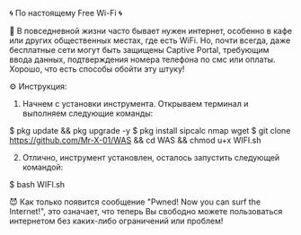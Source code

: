 🌀 По настоящему Free Wi-Fi 🌀

💢 В повседневной жизни часто бывает нужен интернет, особенно в кафе или других общественных местах, где есть WiFi. Но, почти всегда, даже бесплатные сети могут быть защищены Captive Portal, требующим ввода данных, подтверждения номера телефона по смс или оплаты. Хорошо, что есть способы обойти эту штуку!

⚙ Инструкция:
1) Начнем с установки инструмента. Открываем терминал и выполняем следующие команды:

$ pkg update && pkg upgrade -y
$ pkg install sipcalc nmap wget
$ git clone https://github.com/Mr-X-01/WAS && cd WAS && chmod u+x WIFI.sh

2) Отлично, инструмент установлен, осталось запустить следующей командой:

$ bash WIFI.sh

😈 Как только появится сообщение "Pwned! Now you can surf the Internet!", это означает, что теперь Вы свободно можете пользоваться интернетом без каких-либо ограничений или проблем!
